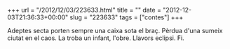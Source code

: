 +++
url = "/2012/12/03/223633.html"
title = ""
date = "2012-12-03T21:36:33+00:00"
slug = "223633"
tags = ["contes"]
+++

Adeptes secta porten sempre una caixa sota el braç. Pèrdua d'una sumeix ciutat en el caos. La troba un infant, l'obre. Llavors eclipsi. Fi.

